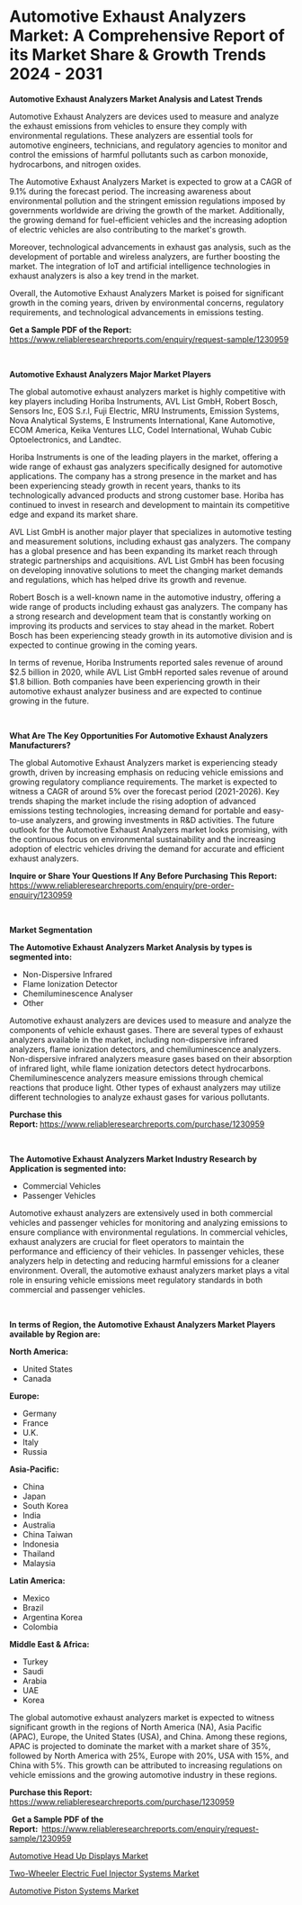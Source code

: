 <p><h1>Automotive Exhaust Analyzers Market: A Comprehensive Report of its Market Share & Growth Trends 2024 - 2031</h1></p><p><strong>Automotive Exhaust Analyzers Market Analysis and Latest Trends</strong></p>
<p><p>Automotive Exhaust Analyzers are devices used to measure and analyze the exhaust emissions from vehicles to ensure they comply with environmental regulations. These analyzers are essential tools for automotive engineers, technicians, and regulatory agencies to monitor and control the emissions of harmful pollutants such as carbon monoxide, hydrocarbons, and nitrogen oxides.</p><p>The Automotive Exhaust Analyzers Market is expected to grow at a CAGR of 9.1% during the forecast period. The increasing awareness about environmental pollution and the stringent emission regulations imposed by governments worldwide are driving the growth of the market. Additionally, the growing demand for fuel-efficient vehicles and the increasing adoption of electric vehicles are also contributing to the market's growth.</p><p>Moreover, technological advancements in exhaust gas analysis, such as the development of portable and wireless analyzers, are further boosting the market. The integration of IoT and artificial intelligence technologies in exhaust analyzers is also a key trend in the market.</p><p>Overall, the Automotive Exhaust Analyzers Market is poised for significant growth in the coming years, driven by environmental concerns, regulatory requirements, and technological advancements in emissions testing.</p></p>
<p><strong>Get a Sample PDF of the Report:&nbsp;</strong> <a href="https://www.reliableresearchreports.com/enquiry/request-sample/1230959">https://www.reliableresearchreports.com/enquiry/request-sample/1230959</a></p>
<p>&nbsp;</p>
<p><strong>Automotive Exhaust Analyzers Major Market Players</strong></p>
<p><p>The global automotive exhaust analyzers market is highly competitive with key players including Horiba Instruments, AVL List GmbH, Robert Bosch, Sensors Inc, EOS S.r.l, Fuji Electric, MRU Instruments, Emission Systems, Nova Analytical Systems, E Instruments International, Kane Automotive, ECOM America, Keika Ventures LLC, Codel International, Wuhab Cubic Optoelectronics, and Landtec.</p><p>Horiba Instruments is one of the leading players in the market, offering a wide range of exhaust gas analyzers specifically designed for automotive applications. The company has a strong presence in the market and has been experiencing steady growth in recent years, thanks to its technologically advanced products and strong customer base. Horiba has continued to invest in research and development to maintain its competitive edge and expand its market share.</p><p>AVL List GmbH is another major player that specializes in automotive testing and measurement solutions, including exhaust gas analyzers. The company has a global presence and has been expanding its market reach through strategic partnerships and acquisitions. AVL List GmbH has been focusing on developing innovative solutions to meet the changing market demands and regulations, which has helped drive its growth and revenue.</p><p>Robert Bosch is a well-known name in the automotive industry, offering a wide range of products including exhaust gas analyzers. The company has a strong research and development team that is constantly working on improving its products and services to stay ahead in the market. Robert Bosch has been experiencing steady growth in its automotive division and is expected to continue growing in the coming years.</p><p>In terms of revenue, Horiba Instruments reported sales revenue of around $2.5 billion in 2020, while AVL List GmbH reported sales revenue of around $1.8 billion. Both companies have been experiencing growth in their automotive exhaust analyzer business and are expected to continue growing in the future.</p></p>
<p>&nbsp;</p>
<p><strong>What Are The Key Opportunities For Automotive Exhaust Analyzers Manufacturers?</strong></p>
<p><p>The global Automotive Exhaust Analyzers market is experiencing steady growth, driven by increasing emphasis on reducing vehicle emissions and growing regulatory compliance requirements. The market is expected to witness a CAGR of around 5% over the forecast period (2021-2026). Key trends shaping the market include the rising adoption of advanced emissions testing technologies, increasing demand for portable and easy-to-use analyzers, and growing investments in R&D activities. The future outlook for the Automotive Exhaust Analyzers market looks promising, with the continuous focus on environmental sustainability and the increasing adoption of electric vehicles driving the demand for accurate and efficient exhaust analyzers.</p></p>
<p><strong>Inquire or Share Your Questions If Any Before Purchasing This Report:</strong> <a href="https://www.reliableresearchreports.com/enquiry/pre-order-enquiry/1230959">https://www.reliableresearchreports.com/enquiry/pre-order-enquiry/1230959</a></p>
<p>&nbsp;</p>
<p><strong>Market Segmentation</strong></p>
<p><strong>The Automotive Exhaust Analyzers Market Analysis by types is segmented into:</strong></p>
<p><ul><li>Non-Dispersive Infrared</li><li>Flame Ionization Detector</li><li>Chemiluminescence Analyser</li><li>Other</li></ul></p>
<p><p>Automotive exhaust analyzers are devices used to measure and analyze the components of vehicle exhaust gases. There are several types of exhaust analyzers available in the market, including non-dispersive infrared analyzers, flame ionization detectors, and chemiluminescence analyzers. Non-dispersive infrared analyzers measure gases based on their absorption of infrared light, while flame ionization detectors detect hydrocarbons. Chemiluminescence analyzers measure emissions through chemical reactions that produce light. Other types of exhaust analyzers may utilize different technologies to analyze exhaust gases for various pollutants.</p></p>
<p><strong>Purchase this Report:&nbsp;</strong><a href="https://www.reliableresearchreports.com/purchase/1230959">https://www.reliableresearchreports.com/purchase/1230959</a></p>
<p>&nbsp;</p>
<p><strong>The Automotive Exhaust Analyzers Market Industry Research by Application is segmented into:</strong></p>
<p><ul><li>Commercial Vehicles</li><li>Passenger Vehicles</li></ul></p>
<p><p>Automotive exhaust analyzers are extensively used in both commercial vehicles and passenger vehicles for monitoring and analyzing emissions to ensure compliance with environmental regulations. In commercial vehicles, exhaust analyzers are crucial for fleet operators to maintain the performance and efficiency of their vehicles. In passenger vehicles, these analyzers help in detecting and reducing harmful emissions for a cleaner environment. Overall, the automotive exhaust analyzers market plays a vital role in ensuring vehicle emissions meet regulatory standards in both commercial and passenger vehicles.</p></p>
<p>&nbsp;</p>
<p><strong>In terms of Region, the Automotive Exhaust Analyzers Market Players available by Region are:</strong></p>
<p>
    <p> <strong> North America: </strong>
        <ul>
            <li>United States</li>
            <li>Canada</li>
        </ul>
        </p> 
    <p> <strong> Europe: </strong>
        <ul>
            <li>Germany</li>
            <li>France</li>
            <li>U.K.</li>
            <li>Italy</li>
            <li>Russia</li>
        </ul>
        </p> 
    <p> <strong> Asia-Pacific: </strong>
        <ul>
            <li>China</li>
            <li>Japan</li>
            <li>South Korea</li>
            <li>India</li>
            <li>Australia</li>
            <li>China Taiwan</li>
            <li>Indonesia</li>
            <li>Thailand</li>
            <li>Malaysia</li>
        </ul>
        </p> 
    <p> <strong> Latin America: </strong>
        <ul>
            <li>Mexico</li>
            <li>Brazil</li>
            <li>Argentina Korea</li>
            <li>Colombia</li>
        </ul>
        </p> 
    <p> <strong> Middle East & Africa: </strong>
        <ul>
            <li>Turkey</li>
            <li>Saudi</li>
            <li>Arabia</li>
            <li>UAE</li>
            <li>Korea</li>
        </ul>
    </p>
    </p>
<p><p>The global automotive exhaust analyzers market is expected to witness significant growth in the regions of North America (NA), Asia Pacific (APAC), Europe, the United States (USA), and China. Among these regions, APAC is projected to dominate the market with a market share of 35%, followed by North America with 25%, Europe with 20%, USA with 15%, and China with 5%. This growth can be attributed to increasing regulations on vehicle emissions and the growing automotive industry in these regions.</p></p>
<p><strong>Purchase this Report: </strong><a href="https://www.reliableresearchreports.com/purchase/1230959">https://www.reliableresearchreports.com/purchase/1230959</a></p>
<p>&nbsp;<strong>Get a Sample PDF of the Report:&nbsp;&nbsp;</strong><a href="https://www.reliableresearchreports.com/enquiry/request-sample/1230959">https://www.reliableresearchreports.com/enquiry/request-sample/1230959</a></p>
<p><strong></strong></p>
<p><p><a href="https://github.com/yemakinde/Market-Research-Report-List-1/blob/main/automotive-head-up-displays-market.md">Automotive Head Up Displays Market</a></p><p><a href="https://github.com/bmorecock/Market-Research-Report-List-2/blob/main/two-wheeler-electric-fuel-injector-systems-market.md">Two-Wheeler Electric Fuel Injector Systems Market</a></p><p><a href="https://github.com/jsmusil/Market-Research-Report-List-2/blob/main/automotive-piston-systems-market.md">Automotive Piston Systems Market</a></p></p>